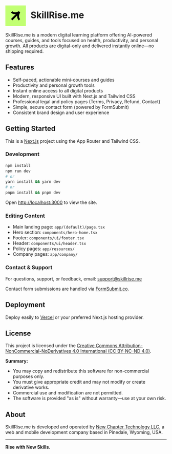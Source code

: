 # <img src="public/images/logo2.png" alt="SkillRise.me Logo" width="64" height="64" style="vertical-align:middle; margin-right:8px;"/> SkillRise.me

SkillRise.me is a modern digital learning platform offering AI-powered courses, guides, and tools focused on health, productivity, and personal growth. All products are digital-only and delivered instantly online—no shipping required.

## Features

- Self-paced, actionable mini-courses and guides
- Productivity and personal growth tools
- Instant online access to all digital products
- Modern, responsive UI built with Next.js and Tailwind CSS
- Professional legal and policy pages (Terms, Privacy, Refund, Contact)
- Simple, secure contact form (powered by FormSubmit)
- Consistent brand design and user experience

## Getting Started

This is a [Next.js](https://nextjs.org/) project using the App Router and Tailwind CSS.

### Development

```bash
npm install
npm run dev
# or
yarn install && yarn dev
# or
pnpm install && pnpm dev
```

Open [http://localhost:3000](http://localhost:3000) to view the site.

### Editing Content

- Main landing page: `app/(default)/page.tsx`
- Hero section: `components/hero-home.tsx`
- Footer: `components/ui/footer.tsx`
- Header: `components/ui/header.tsx`
- Policy pages: `app/resources/`
- Company pages: `app/company/`

### Contact & Support

For questions, support, or feedback, email: [support@skillrise.me](mailto:support@skillrise.me)

Contact form submissions are handled via [FormSubmit.co](https://formsubmit.co/).

## Deployment

Deploy easily to [Vercel](https://vercel.com/) or your preferred Next.js hosting provider.

## License

This project is licensed under the [Creative Commons Attribution-NonCommercial-NoDerivatives 4.0 International (CC BY-NC-ND 4.0)](https://creativecommons.org/licenses/by-nc-nd/4.0/).

**Summary:**

- You may copy and redistribute this software for non-commercial purposes only.
- You must give appropriate credit and may not modify or create derivative works.
- Commercial use and modification are not permitted.
- The software is provided "as is" without warranty—use at your own risk.

## About

SkillRise.me is developed and operated by [New Chapter Technology LLC](https://newchapter.tech), a web and mobile development company based in Pinedale, Wyoming, USA.

---

**Rise with New Skills.**
